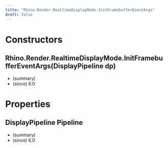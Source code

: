 ```yaml
---
title: "Rhino.Render.RealtimeDisplayMode.InitFramebufferEventArgs"
draft: false
---
```


# Constructors
## Rhino.Render.RealtimeDisplayMode.InitFramebufferEventArgs(DisplayPipeline dp)
- (summary) 
- (since) 6.0
# Properties
## DisplayPipeline Pipeline
- (summary) 
- (since) 6.0
